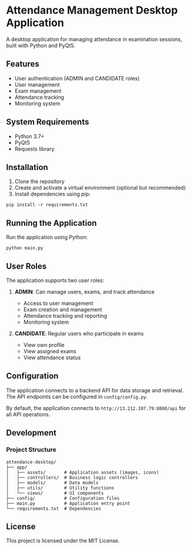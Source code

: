 # Attendance Management Desktop Application

A desktop application for managing attendance in examination sessions, built with Python and PyQt5.

## Features

- User authentication (ADMIN and CANDIDATE roles)
- User management
- Exam management
- Attendance tracking
- Monitoring system

## System Requirements

- Python 3.7+
- PyQt5
- Requests library

## Installation

1. Clone the repository
2. Create and activate a virtual environment (optional but recommended)
3. Install dependencies using pip:

```
pip install -r requirements.txt
```

## Running the Application

Run the application using Python:

```
python main.py
```

## User Roles

The application supports two user roles:

1. **ADMIN**: Can manage users, exams, and track attendance
   - Access to user management
   - Exam creation and management
   - Attendance tracking and reporting
   - Monitoring system

2. **CANDIDATE**: Regular users who participate in exams
   - View own profile
   - View assigned exams
   - View attendance status

## Configuration

The application connects to a backend API for data storage and retrieval. The API endpoints can be configured in `config/config.py`.

By default, the application connects to `http://13.212.197.79:8080/api` for all API operations.

## Development

### Project Structure

```
attendance-desktop/
├── app/
│   ├── assets/       # Application assets (images, icons)
│   ├── controllers/  # Business logic controllers
│   ├── models/       # Data models
│   ├── utils/        # Utility functions
│   └── views/        # UI components
├── config/           # Configuration files
├── main.py           # Application entry point
└── requirements.txt  # Dependencies
```

## License

This project is licensed under the MIT License.